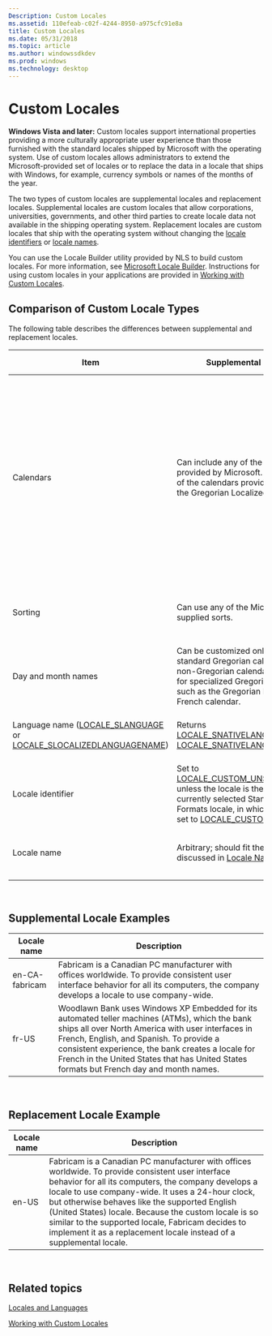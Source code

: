 ```yaml
---
Description: Custom Locales
ms.assetid: 110efeab-c02f-4244-8950-a975cfc91e8a
title: Custom Locales
ms.date: 05/31/2018
ms.topic: article
ms.author: windowssdkdev
ms.prod: windows
ms.technology: desktop
---
```


# Custom Locales

**Windows Vista and later:** Custom locales support international properties providing a more culturally appropriate user experience than those furnished with the standard locales shipped by Microsoft with the operating system. Use of custom locales allows administrators to extend the Microsoft-provided set of locales or to replace the data in a locale that ships with Windows, for example, currency symbols or names of the months of the year.

The two types of custom locales are supplemental locales and replacement locales. Supplemental locales are custom locales that allow corporations, universities, governments, and other third parties to create locale data not available in the shipping operating system. Replacement locales are custom locales that ship with the operating system without changing the [locale identifiers](locale-identifiers.md) or [locale names](locale-names.md).

You can use the Locale Builder utility provided by NLS to build custom locales. For more information, see [Microsoft Locale Builder](http://go.microsoft.com/fwlink/p/?linkid=96654). Instructions for using custom locales in your applications are provided in [Working with Custom Locales](working-with-custom-locales.md).

## Comparison of Custom Locale Types

The following table describes the differences between supplemental and replacement locales.



| Item                                                                                                                           | Supplemental locale                                                                                                                                                                                                                   | Replacement locale                                                                                                                                                                                                    |
|--------------------------------------------------------------------------------------------------------------------------------|---------------------------------------------------------------------------------------------------------------------------------------------------------------------------------------------------------------------------------------|-----------------------------------------------------------------------------------------------------------------------------------------------------------------------------------------------------------------------|
| Calendars                                                                                                                      | Can include any of the calendars provided by Microsoft. At least one of the calendars provided must be the Gregorian Localized calendar.                                                                                              | Can include any of the calendars provided by Microsoft. At least one of the calendars provided must be the Gregorian Localized calendar, and the collection must include the default calendar of the replaced locale. |
| Sorting                                                                                                                        | Can use any of the Microsoft-supplied sorts.                                                                                                                                                                                          | Retains the sorting behavior of the locale being replaced.                                                                                                                                                            |
| Day and month names                                                                                                            | Can be customized only for the standard Gregorian calendar, not for non-Gregorian calendars and not for specialized Gregorian calendars, such as the Gregorian Middle East French calendar.                                           | Same as for supplemental locale.                                                                                                                                                                                      |
| Language name ([LOCALE\_SLANGUAGE](locale-slanguage.md) or [LOCALE\_SLOCALIZEDLANGUAGENAME](locale-slocalized-constants.md)) | Returns [LOCALE\_SNATIVELANGNAME](locale-snative-constants.md) or [LOCALE\_SNATIVELANGUAGENAME](locale-snative-constants.md).                                                                                                       | Keeps the language name of the locale being replaced.                                                                                                                                                                 |
| Locale identifier                                                                                                              | Set to [LOCALE\_CUSTOM\_UNSPECIFIED](locale-custom-constants.md) unless the locale is the user's currently selected Standards and Formats locale, in which case it is set to [LOCALE\_CUSTOM\_DEFAULT](locale-custom-constants.md). | Keeps the locale identifier of the locale being replaced.                                                                                                                                                             |
| Locale name                                                                                                                    | Arbitrary; should fit the pattern discussed in [Locale Names](locale-names.md).                                                                                                                                                      | Keeps the locale name of the locale being replaced.                                                                                                                                                                   |



 

## Supplemental Locale Examples



| Locale name    | Description                                                                                                                                                                                                                                                                                                                                     |
|----------------|-------------------------------------------------------------------------------------------------------------------------------------------------------------------------------------------------------------------------------------------------------------------------------------------------------------------------------------------------|
| en-CA-fabricam | Fabricam is a Canadian PC manufacturer with offices worldwide. To provide consistent user interface behavior for all its computers, the company develops a locale to use company-wide.                                                                                                                                                          |
| fr-US          | Woodlawn Bank uses Windows XP Embedded for its automated teller machines (ATMs), which the bank ships all over North America with user interfaces in French, English, and Spanish. To provide a consistent experience, the bank creates a locale for French in the United States that has United States formats but French day and month names. |



 

## Replacement Locale Example



| Locale name | Description                                                                                                                                                                                                                                                                                                                                                                                                                                          |
|-------------|------------------------------------------------------------------------------------------------------------------------------------------------------------------------------------------------------------------------------------------------------------------------------------------------------------------------------------------------------------------------------------------------------------------------------------------------------|
| en-US       | Fabricam is a Canadian PC manufacturer with offices worldwide. To provide consistent user interface behavior for all its computers, the company develops a locale to use company-wide. It uses a 24-hour clock, but otherwise behaves like the supported English (United States) locale. Because the custom locale is so similar to the supported locale, Fabricam decides to implement it as a replacement locale instead of a supplemental locale. |



 

## Related topics

<dl> <dt>

[Locales and Languages](locales-and-languages.md)
</dt> <dt>

[Working with Custom Locales](working-with-custom-locales.md)
</dt> </dl>

 

 



